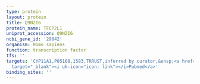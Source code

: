 ```yaml
---
type: protein
layout: protein
title: Q9NZI6
protein_name: TFCP2L1
uniprot_accession: Q9NZI6
ncbi_gene_id: '29842'
organism: Homo sapiens
function: transcription factor
tfs: ''
targets: 'CYP11A1,P05108,1583,TRRUST,inferred by curator,&ensp;<a href="https://www.ncbi.nlm.nih.gov/pubmed/?term=18004979%5Buid%5D"
  target="_blank"><i uk-icon="icon: link"></i>Pubmed</a>'
binding_sites: ''
---
```

